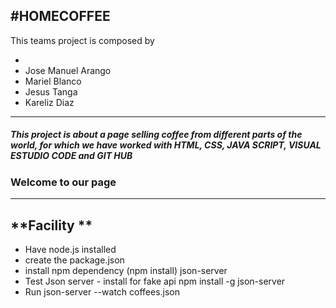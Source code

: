 **#HOMECOFFEE**
---

This teams project is composed by

<UL>
  <li><Nelli Yanchuk</li>
  <li>Jose Manuel Arango</li>
  <li>Mariel Blanco</li>
  <li>Jesus Tanga</li>
  <li>Kareliz Diaz</li>
</UL>

---

 ##### This project is about a page selling coffee from different parts of the world, for which we have worked with HTML, CSS, JAVA SCRIPT, VISUAL ESTUDIO CODE and GIT HUB
### Welcome to our page

---

**Facility **
---
<ul>
  <li>Have node.js installed</li>
  <li>create the package.json</li>
  <li>install npm dependency (npm install) json-server</li>
  <li>Test Json server - install for fake api npm install -g json-server</li>
  <li>Run json-server --watch coffees.json</li>
</ul>

